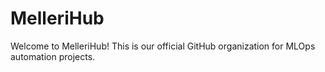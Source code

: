 # MelleriHub
Welcome to MelleriHub! This is our official GitHub organization for MLOps automation projects.

<!-- Google verification -->
<meta name="google-site-verification" content="8zBPOxJmgOsA0M67ZHvNMNPJcybSHbCpNHwH58FklPY" />
